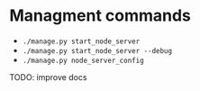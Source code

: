 Managment commands
==================

- `./manage.py start_node_server`
- `./manage.py start_node_server --debug`
- `./manage.py node_server_config`

TODO: improve docs
